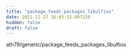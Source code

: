 ```yaml
---
title: "package_feeds_packages_libulfius"
date: 2021-11-27 16:03:52.897229
hidden: false
draft: false
---
```


ath79/generic/package_feeds_packages_libulfius

